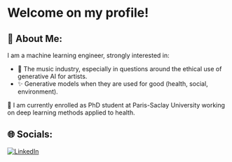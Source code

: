 # Welcome on my profile!

## 💫 About Me:
I am a machine learning engineer, strongly interested in:
  - 🎸 The music industry, especially in questions around the ethical use of generative AI for artists.</br>
  - ✨ Generative models when they are used for good (health, social, environment).</br>
  
🔭 I am currently enrolled as PhD student at Paris-Saclay University working on deep learning methods applied to health.</br>

## 🌐 Socials:
[![LinkedIn](https://img.shields.io/badge/LinkedIn-%230077B5.svg?logo=linkedin&logoColor=white)](https://linkedin.com/in/anselme-canivet) 
